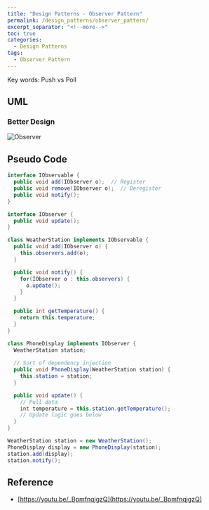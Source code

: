 ```yaml
---
title: "Design Patterns - Observer Pattern"
permalink: /design_patterns/observer_pattern/
excerpt_separator: "<!--more-->"
toc: true
categories:
  - Design Patterns
tags:
  - Observer Pattern
---
```


Key words: Push vs Poll

## UML  

### Better Design

![Observer](http://www.plantuml.com/plantuml/proxy?src=https://raw.githubusercontent.com/battlerhythm/battlerhythm.github.io/master/assets/umls/observer-pattern.puml)

## Pseudo Code

```java
interface IObservable {
  public void add(IObserver o);  // Register
  public void remove(IObserver o);  // Deregister
  public void notify();
}

interface IObserver {
  public void update();
}

class WeatherStation implements IObservable {
  public void add(IObserver o) {
    this.observers.add(o);
  }

  public void notify() {
    for(IObserver o : this.observers) {
      o.update();
    }
  }

  public int getTemperature() {
    return this.temperature;
  }
}

class PhoneDisplay implements IObserver {
  WeatherStation station;
  
  // Sort of dependency injection
  public void PhoneDisplay(WeatherStation station) {  
    this.station = station;
  }

  public void update() {
    // Pull data
    int temperature = this.station.getTemperature();
    // Update logic goes below
  }
}
```

```java
WeatherStation station = new WeatherStation();
PhoneDisplay display = new PhoneDisplay(station);
station.add(display);
station.notify();
```

## Reference

- [https://youtu.be/_BpmfnqjgzQ](https://youtu.be/_BpmfnqjgzQ)
